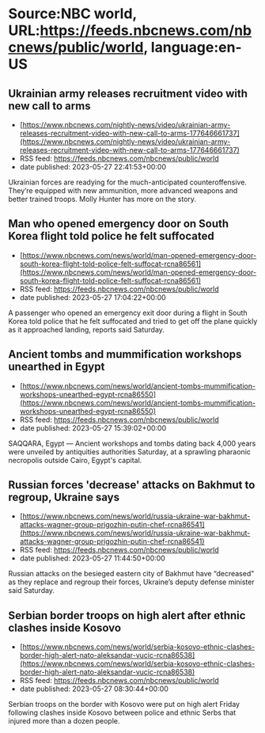 # Source:NBC world, URL:https://feeds.nbcnews.com/nbcnews/public/world, language:en-US

## Ukrainian army releases recruitment video with new call to arms
 - [https://www.nbcnews.com/nightly-news/video/ukrainian-army-releases-recruitment-video-with-new-call-to-arms-177646661737](https://www.nbcnews.com/nightly-news/video/ukrainian-army-releases-recruitment-video-with-new-call-to-arms-177646661737)
 - RSS feed: https://feeds.nbcnews.com/nbcnews/public/world
 - date published: 2023-05-27 22:41:53+00:00

Ukrainian forces are readying for the much-anticipated counteroffensive. They’re equipped with new ammunition, more advanced weapons and better trained troops. Molly Hunter has more on the story.

## Man who opened emergency door on South Korea flight told police he felt suffocated
 - [https://www.nbcnews.com/news/world/man-opened-emergency-door-south-korea-flight-told-police-felt-suffocat-rcna86561](https://www.nbcnews.com/news/world/man-opened-emergency-door-south-korea-flight-told-police-felt-suffocat-rcna86561)
 - RSS feed: https://feeds.nbcnews.com/nbcnews/public/world
 - date published: 2023-05-27 17:04:22+00:00

A passenger who opened an emergency exit door during a flight in South Korea told police that he felt suffocated and tried to get off the plane quickly as it approached landing, reports said Saturday.

## Ancient tombs and mummification workshops unearthed in Egypt
 - [https://www.nbcnews.com/news/world/ancient-tombs-mummification-workshops-unearthed-egypt-rcna86550](https://www.nbcnews.com/news/world/ancient-tombs-mummification-workshops-unearthed-egypt-rcna86550)
 - RSS feed: https://feeds.nbcnews.com/nbcnews/public/world
 - date published: 2023-05-27 15:39:02+00:00

SAQQARA, Egypt — Ancient workshops and tombs dating back 4,000 years were unveiled by antiquities authorities Saturday, at a sprawling pharaonic necropolis outside Cairo, Egypt's capital.

## Russian forces 'decrease' attacks on Bakhmut to regroup, Ukraine says
 - [https://www.nbcnews.com/news/world/russia-ukraine-war-bakhmut-attacks-wagner-group-prigozhin-putin-chef-rcna86541](https://www.nbcnews.com/news/world/russia-ukraine-war-bakhmut-attacks-wagner-group-prigozhin-putin-chef-rcna86541)
 - RSS feed: https://feeds.nbcnews.com/nbcnews/public/world
 - date published: 2023-05-27 11:44:50+00:00

Russian attacks on the besieged eastern city of Bakhmut have “decreased” as they replace and regroup their forces, Ukraine’s deputy defense minister said Saturday.

## Serbian border troops on high alert after ethnic clashes inside Kosovo
 - [https://www.nbcnews.com/news/world/serbia-kosovo-ethnic-clashes-border-high-alert-nato-aleksandar-vucic-rcna86538](https://www.nbcnews.com/news/world/serbia-kosovo-ethnic-clashes-border-high-alert-nato-aleksandar-vucic-rcna86538)
 - RSS feed: https://feeds.nbcnews.com/nbcnews/public/world
 - date published: 2023-05-27 08:30:44+00:00

Serbian troops on the border with Kosovo were put on high alert Friday following clashes inside Kosovo between police and ethnic Serbs that injured more than a dozen people.

